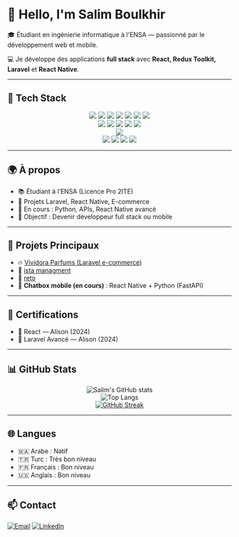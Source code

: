 # 👋 Hello, I'm Salim Boulkhir

🎓 Étudiant en ingénierie informatique à l'ENSA — passionné par le développement web et mobile.

💻 Je développe des applications **full stack** avec **React, Redux Toolkit, Laravel** et **React Native**.

---

## 🚀 Tech Stack

<div align="center">

<!-- Frontend -->
<img src="https://img.shields.io/badge/HTML5-E34F26?style=for-the-badge&logo=html5&logoColor=white" />
<img src="https://img.shields.io/badge/CSS3-1572B6?style=for-the-badge&logo=css3&logoColor=white" />
<img src="https://img.shields.io/badge/JavaScript-F7DF1E?style=for-the-badge&logo=javascript&logoColor=black" />
<img src="https://img.shields.io/badge/React-20232A?style=for-the-badge&logo=react&logoColor=61DAFB" />
<img src="https://img.shields.io/badge/Redux-593D88?style=for-the-badge&logo=redux&logoColor=white" />
<img src="https://img.shields.io/badge/TailwindCSS-06B6D4?style=for-the-badge&logo=tailwindcss&logoColor=white" />
<img src="https://img.shields.io/badge/Bootstrap-563D7C?style=for-the-badge&logo=bootstrap&logoColor=white" />

<br />

<!-- Backend -->
<img src="https://img.shields.io/badge/PHP-777BB4?style=for-the-badge&logo=php&logoColor=white" />
<img src="https://img.shields.io/badge/Laravel-FF2D20?style=for-the-badge&logo=laravel&logoColor=white" />
<img src="https://img.shields.io/badge/MySQL-00758F?style=for-the-badge&logo=mysql&logoColor=white" />
<img src="https://img.shields.io/badge/MongoDB-47A248?style=for-the-badge&logo=mongodb&logoColor=white" />
<img src="https://img.shields.io/badge/FastAPI-009688?style=for-the-badge&logo=fastapi&logoColor=white" />

<br />

<!-- Mobile -->
<img src="https://img.shields.io/badge/React_Native-20232A?style=for-the-badge&logo=react&logoColor=61DAFB" />

<br />

<!-- Tools -->
<img src="https://img.shields.io/badge/Git-F05032?style=for-the-badge&logo=git&logoColor=white" />
<img src="https://img.shields.io/badge/GitHub-181717?style=for-the-badge&logo=github&logoColor=white" />
<img src="https://img.shields.io/badge/VS_Code-007ACC?style=for-the-badge&logo=visual-studio-code&logoColor=white" />
<img src="https://img.shields.io/badge/Postman-FF6C37?style=for-the-badge&logo=postman&logoColor=white" />

</div>

---

## 🌍 À propos

- 📚 Étudiant à l’ENSA (Licence Pro 2ITE)
- 💼 Projets Laravel, React Native, E-commerce
- 🌱 En cours : Python, APIs, React Native avancé
- 🎯 Objectif : Devenir développeur full stack ou mobile

---

## 💼 Projets Principaux

- 🔥 [Vividora Parfums (Laravel e-commerce)](https://vividoraperfumes.com/)
- 👟 [ista managment](https://bisque-termite-498936.hostingersite.com/)
- 🎒 [reto](https://powderblue-emu-313528.hostingersite.com/)
- 💬 **Chatbox mobile (en cours)** : React Native + Python (FastAPI)

---

## 🏅 Certifications

- 🧠 React — Alison (2024)
- 🧠 Laravel Avancé — Alison (2024)

---

## 📊 GitHub Stats

<div align="center">

![Salim's GitHub stats](https://github-readme-stats.vercel.app/api?username=devloperSalim&show_icons=true&theme=tokyonight&hide_border=true)
<br/>
![Top Langs](https://github-readme-stats.vercel.app/api/top-langs/?username=devloperSalim&layout=compact&theme=tokyonight&hide_border=true)
<br/>
[![GitHub Streak](https://streak-stats.demolab.com?user=devloperSalim&theme=tokyonight&hide_border=true)](https://git.io/streak-stats)

</div>

---

## 🌐 Langues

- 🇲🇦 Arabe : Natif  
- 🇹🇷 Turc : Très bon niveau  
- 🇫🇷 Français : Bon niveau  
- 🇺🇸 Anglais : Bon niveau

---

## 📫 Contact
  [![Email](https://img.shields.io/badge/Email-salimboulkhir123@gmail.com-D14836?style=for-the-badge&logo=gmail&logoColor=white)](mailto:salimboulkhir123@gmail.com)
  [![LinkedIn](https://img.shields.io/badge/LinkedIn-salim--boulkhir-0077B5?style=for-the-badge&logo=linkedin&logoColor=white)](https://www.linkedin.com/in/salim-boulkhir/)
